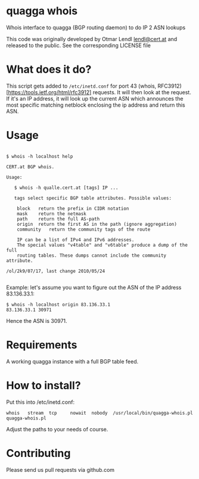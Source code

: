# quagga whois

Whois interface to quagga (BGP routing daemon) to do IP 2 ASN lookups

This code was originally developed by Otmar Lendl <lendl@cert.at> and released to the public.
See the corresponding LICENSE file


# What does it do?

This script gets added to ``/etc/inetd.conf`` for port 43 (whois, RFC3912)[https://tools.ietf.org/html/rfc3912] requests.
It will then look at the request. If it's an IP address, it will look up the current ASN which announces the most specific
matching netblock enclosing the ip address and return this ASN.



# Usage

```

$ whois -h localhost help

CERT.at BGP whois.

Usage:

   $ whois -h qualle.cert.at [tags] IP ...

   tags select specific BGP table attributes. Possible values:

    block   return the prefix in CIDR notation
    mask    return the netmask
    path    return the full AS-path
    origin  return the first AS in the path (ignore aggregation)
    community   return the community tags of the route

    IP can be a list of IPv4 and IPv6 addresses.
    The special values "v4table" and "v6table" produce a dump of the full
    routing tables. These dumps cannot include the community attribute.

/ol/2k9/07/17, last change 2010/05/24


```

Example: let's assume you want to figure out the ASN of the IP address 83.136.33.1:

```
$ whois -h localhost origin 83.136.33.1
83.136.33.1 30971
```

Hence the ASN is 30971.




# Requirements

A working quagga instance with a full BGP table feed.


# How to install?


Put this into /etc/inetd.conf:

```
whois   stream  tcp     nowait  nobody  /usr/local/bin/quagga-whois.pl quagga-whois.pl
```

Adjust the paths to your needs of course.




# Contributing

Please send us pull requests via github.com


